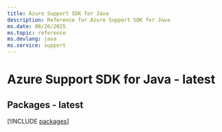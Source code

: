 ```yaml
---
title: Azure Support SDK for Java
description: Reference for Azure Support SDK for Java
ms.date: 08/26/2025
ms.topic: reference
ms.devlang: java
ms.service: support
---
```

# Azure Support SDK for Java - latest
## Packages - latest
[!INCLUDE [packages](support-index.md)]